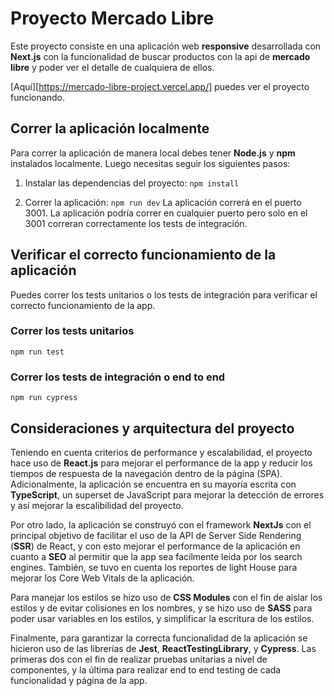 # Proyecto Mercado Libre

Este proyecto consiste en una aplicación web **responsive** desarrollada con **Next.js** con la funcionalidad de buscar productos con la api de **mercado libre** y poder ver el detalle de cualquiera de ellos.

[Aquí][https://mercado-libre-project.vercel.app/] puedes ver el proyecto funcionando.

## Correr la aplicación localmente

Para correr la aplicación de manera local debes tener **Node.js** y **npm** instalados localmente. Luego necesitas seguir los siguientes pasos:

1. Instalar las dependencias del proyecto:
   `npm install`

2. Correr la aplicación:
   `npm run dev`
   La aplicación correrá en el puerto 3001. La aplicación podría correr en cualquier puerto pero solo en el 3001 correran correctamente los tests de integración.

## Verificar el correcto funcionamiento de la aplicación

Puedes correr los tests unitarios o los tests de integración para verificar el correcto funcionamiento de la app.

### Correr los tests unitarios

`npm run test`

### Correr los tests de integración o end to end

`npm run cypress`

## Consideraciones y arquitectura del proyecto

Teniendo en cuenta criterios de performance y escalabilidad, el proyecto hace uso de **React.js** para mejorar el performance de la app y reducir los tiempos de respuesta de la navegación dentro de la página (SPA). Adicionalmente, la aplicación se encuentra en su mayoría escrita con **TypeScript**, un superset de JavaScript para mejorar la detección de errores y así mejorar la escalibilidad del proyecto.

Por otro lado, la aplicación se construyó con el framework **NextJs** con el principal objetivo de facilitar el uso de la API de Server Side Rendering (**SSR**) de React, y con esto mejorar el performance de la aplicación en cuanto a **SEO** al permitir que la app sea facilmente leida por los search engines. También, se tuvo en cuenta los reportes de light House para mejorar los Core Web Vitals de la aplicación.

Para manejar los estilos se hizo uso de **CSS Modules** con el fin de aislar los estilos y de evitar colisiones en los nombres, y se hizo uso de **SASS** para poder usar variables en los estilos, y simplificar la escritura de los estilos.

Finalmente, para garantizar la correcta funcionalidad de la aplicación se hicieron uso de las librerías de **Jest**, **ReactTestingLibrary**, y **Cypress**. Las primeras dos con el fin de realizar pruebas unitarias a nivel de componentes, y la última para realizar end to end testing de cada funcionalidad y página de la app.
